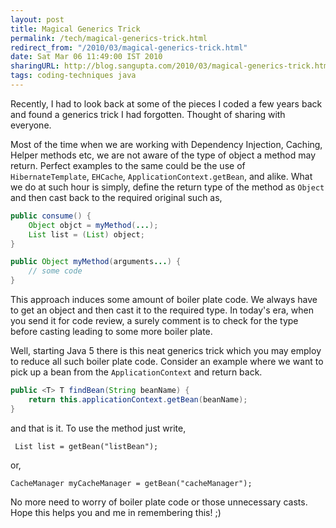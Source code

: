 ```yaml
---
layout: post
title: Magical Generics Trick
permalink: /tech/magical-generics-trick.html
redirect_from: "/2010/03/magical-generics-trick.html"
date: Sat Mar 06 11:49:00 IST 2010
sharingURL: http://blog.sangupta.com/2010/03/magical-generics-trick.html
tags: coding-techniques java
---
```


Recently, I had to look back at some of the pieces I coded a few years back and 
found a generics trick I had forgotten. Thought of sharing with everyone.

Most of the time when we are working with Dependency Injection, Caching, Helper 
methods etc, we are not aware of the type of object a method may return. Perfect 
examples to the same could be the use of `HibernateTemplate`, `EHCache`, 
`ApplicationContext.getBean`, and alike. What we do at such hour is simply, define 
the return type of the method as `Object` and then cast back to the required original such as,

<!-- break here -->


```java
public consume() {
	Object objct = myMethod(...);
	List list = (List) object;
}

public Object myMethod(arguments...) {
	// some code
}
```

This approach induces some amount of boiler plate code. We always have to get an 
object and then cast it to the required type. In today's era, when you send it for 
code review, a surely comment is to check for the type before casting leading to 
some more boiler plate.

Well, starting Java 5 there is this neat generics trick which you may employ to 
reduce all such boiler plate code. Consider an example where we want to pick up 
a bean from the `ApplicationContext` and return back.

```java
public <T> T findBean(String beanName) {
	return this.applicationContext.getBean(beanName);
}
```

and that is it. To use the method just write,

```
 List list = getBean("listBean");
 ```
 or,
 ```
 CacheManager myCacheManager = getBean("cacheManager");
 ```

No more need to worry of boiler plate code or those unnecessary casts. Hope this helps you and me in remembering this! ;)
